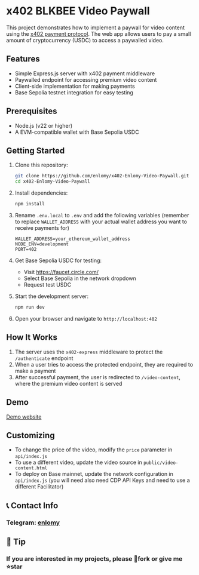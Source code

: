 # x402 BLKBEE Video Paywall

This project demonstrates how to implement a paywall for video content using the [x402 payment protocol](https://www.x402.org/). The web app allows users to pay a small amount of cryptocurrency (USDC) to access a paywalled video.

## Features

- Simple Express.js server with x402 payment middleware
- Paywalled endpoint for accessing premium video content
- Client-side implementation for making payments
- Base Sepolia testnet integration for easy testing

## Prerequisites

- Node.js (v22 or higher)
- A EVM-compatible wallet with Base Sepolia USDC

## Getting Started

1. Clone this repository:

   ```bash
   git clone https://github.com/enlomy/x402-Enlomy-Video-Paywall.git
   cd x402-Enlomy-Video-Paywall
   ```

2. Install dependencies:

   ```bash
   npm install
   ```

3. Rename `.env.local` to `.env` and add the following variables (remember to replace `WALLET_ADDRESS` with your actual wallet address you want to receive payments for)

   ```
   WALLET_ADDRESS=your_ethereum_wallet_address
   NODE_ENV=development
   PORT=402
   ```

4. Get Base Sepolia USDC for testing:

   - Visit https://faucet.circle.com/
   - Select Base Sepolia in the network dropdown
   - Request test USDC

5. Start the development server:

   ```bash
   npm run dev
   ```

6. Open your browser and navigate to `http://localhost:402`

## How It Works

1. The server uses the `x402-express` middleware to protect the `/authenticate` endpoint
2. When a user tries to access the protected endpoint, they are required to make a payment
3. After successful payment, the user is redirected to `/video-content`, where the premium video content is served

## Demo

[Demo website](https://x402.enlomy.xyz/)

## Customizing

- To change the price of the video, modify the `price` parameter in `api/index.js`
- To use a different video, update the video source in `public/video-content.html`
- To deploy on Base mainnet, update the network configuration in `api/index.js` (you will need also need CDP API Keys and need to use a different Facilitator)

## 📞 Contact Info

### Telegram: [enlomy](https://t.me/enlomy)

## 🍵 Tip

### If you are interested in my projects, please 🔗fork or give me ⭐star
